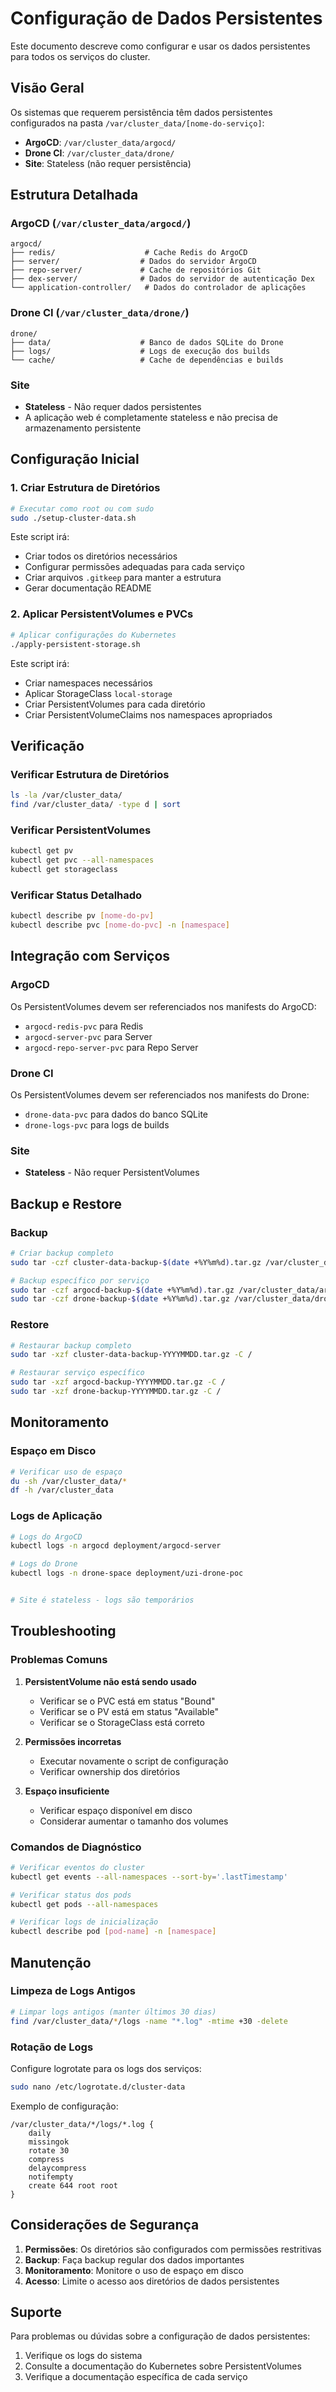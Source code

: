 # Configuração de Dados Persistentes

Este documento descreve como configurar e usar os dados persistentes para todos os serviços do cluster.

## Visão Geral

Os sistemas que requerem persistência têm dados persistentes configurados na pasta `/var/cluster_data/[nome-do-serviço]`:

- **ArgoCD**: `/var/cluster_data/argocd/`
- **Drone CI**: `/var/cluster_data/drone/`
- **Site**: Stateless (não requer persistência)

## Estrutura Detalhada

### ArgoCD (`/var/cluster_data/argocd/`)
```
argocd/
├── redis/                    # Cache Redis do ArgoCD
├── server/                  # Dados do servidor ArgoCD
├── repo-server/             # Cache de repositórios Git
├── dex-server/              # Dados do servidor de autenticação Dex
└── application-controller/   # Dados do controlador de aplicações
```

### Drone CI (`/var/cluster_data/drone/`)
```
drone/
├── data/                    # Banco de dados SQLite do Drone
├── logs/                    # Logs de execução dos builds
└── cache/                   # Cache de dependências e builds
```


### Site
- **Stateless** - Não requer dados persistentes
- A aplicação web é completamente stateless e não precisa de armazenamento persistente

## Configuração Inicial

### 1. Criar Estrutura de Diretórios

```bash
# Executar como root ou com sudo
sudo ./setup-cluster-data.sh
```

Este script irá:
- Criar todos os diretórios necessários
- Configurar permissões adequadas para cada serviço
- Criar arquivos `.gitkeep` para manter a estrutura
- Gerar documentação README

### 2. Aplicar PersistentVolumes e PVCs

```bash
# Aplicar configurações do Kubernetes
./apply-persistent-storage.sh
```

Este script irá:
- Criar namespaces necessários
- Aplicar StorageClass `local-storage`
- Criar PersistentVolumes para cada diretório
- Criar PersistentVolumeClaims nos namespaces apropriados

## Verificação

### Verificar Estrutura de Diretórios
```bash
ls -la /var/cluster_data/
find /var/cluster_data/ -type d | sort
```

### Verificar PersistentVolumes
```bash
kubectl get pv
kubectl get pvc --all-namespaces
kubectl get storageclass
```

### Verificar Status Detalhado
```bash
kubectl describe pv [nome-do-pv]
kubectl describe pvc [nome-do-pvc] -n [namespace]
```

## Integração com Serviços

### ArgoCD
Os PersistentVolumes devem ser referenciados nos manifests do ArgoCD:
- `argocd-redis-pvc` para Redis
- `argocd-server-pvc` para Server
- `argocd-repo-server-pvc` para Repo Server

### Drone CI
Os PersistentVolumes devem ser referenciados nos manifests do Drone:
- `drone-data-pvc` para dados do banco SQLite
- `drone-logs-pvc` para logs de builds


### Site
- **Stateless** - Não requer PersistentVolumes

## Backup e Restore

### Backup
```bash
# Criar backup completo
sudo tar -czf cluster-data-backup-$(date +%Y%m%d).tar.gz /var/cluster_data/

# Backup específico por serviço
sudo tar -czf argocd-backup-$(date +%Y%m%d).tar.gz /var/cluster_data/argocd/
sudo tar -czf drone-backup-$(date +%Y%m%d).tar.gz /var/cluster_data/drone/
```

### Restore
```bash
# Restaurar backup completo
sudo tar -xzf cluster-data-backup-YYYYMMDD.tar.gz -C /

# Restaurar serviço específico
sudo tar -xzf argocd-backup-YYYYMMDD.tar.gz -C /
sudo tar -xzf drone-backup-YYYYMMDD.tar.gz -C /
```

## Monitoramento

### Espaço em Disco
```bash
# Verificar uso de espaço
du -sh /var/cluster_data/*
df -h /var/cluster_data
```

### Logs de Aplicação
```bash
# Logs do ArgoCD
kubectl logs -n argocd deployment/argocd-server

# Logs do Drone
kubectl logs -n drone-space deployment/uzi-drone-poc


# Site é stateless - logs são temporários
```

## Troubleshooting

### Problemas Comuns

1. **PersistentVolume não está sendo usado**
   - Verificar se o PVC está em status "Bound"
   - Verificar se o PV está em status "Available"
   - Verificar se o StorageClass está correto

2. **Permissões incorretas**
   - Executar novamente o script de configuração
   - Verificar ownership dos diretórios

3. **Espaço insuficiente**
   - Verificar espaço disponível em disco
   - Considerar aumentar o tamanho dos volumes

### Comandos de Diagnóstico
```bash
# Verificar eventos do cluster
kubectl get events --all-namespaces --sort-by='.lastTimestamp'

# Verificar status dos pods
kubectl get pods --all-namespaces

# Verificar logs de inicialização
kubectl describe pod [pod-name] -n [namespace]
```

## Manutenção

### Limpeza de Logs Antigos
```bash
# Limpar logs antigos (manter últimos 30 dias)
find /var/cluster_data/*/logs -name "*.log" -mtime +30 -delete
```

### Rotação de Logs
Configure logrotate para os logs dos serviços:
```bash
sudo nano /etc/logrotate.d/cluster-data
```

Exemplo de configuração:
```
/var/cluster_data/*/logs/*.log {
    daily
    missingok
    rotate 30
    compress
    delaycompress
    notifempty
    create 644 root root
}
```

## Considerações de Segurança

1. **Permissões**: Os diretórios são configurados com permissões restritivas
2. **Backup**: Faça backup regular dos dados importantes
3. **Monitoramento**: Monitore o uso de espaço em disco
4. **Acesso**: Limite o acesso aos diretórios de dados persistentes

## Suporte

Para problemas ou dúvidas sobre a configuração de dados persistentes:
1. Verifique os logs do sistema
2. Consulte a documentação do Kubernetes sobre PersistentVolumes
3. Verifique a documentação específica de cada serviço
